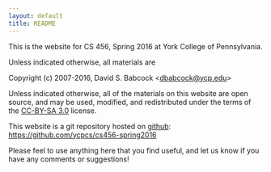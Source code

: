```yaml
---
layout: default
title: README
---
```


This is the website for CS 456, Spring 2016 at York College of
Pennsylvania.

Unless indicated otherwise, all materials are

Copyright (c) 2007-2016, David S. Babcock &lt;<dbabcock@ycp.edu>&gt;

Unless indicated otherwise, all of the materials on this website
are open source, and may be used, modified, and redistributed
under the terms of the <a href="http://creativecommons.org/licenses/by-sa/3.0/us/">CC-BY-SA 3.0</a>
license.

This website is a git repository hosted on [github](https://github.com): <https://github.com/ycpcs/cs456-spring2016>

Please feel to use anything here that you find useful,
and let us know if you have any comments or suggestions!
